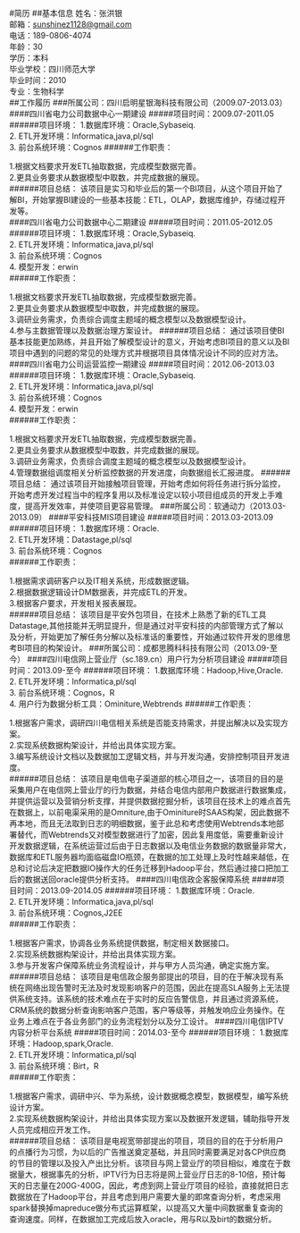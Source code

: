 #简历
##基本信息
姓名：张洪银<br /> 
邮箱：<sunshinez1128@gmail.com><br /> 
电话：189-0806-4074<br /> 
年龄：30<br /> 
学历：本科<br /> 
毕业学校：四川师范大学<br /> 
毕业时间：2010<br /> 
专业：生物科学<br /> 
##工作履历
###所属公司：四川启明星银海科技有限公司（2009.07-2013.03）
####四川省电力公司数据中心一期建设
#####项目时间：2009.07-2011.05
######项目环境：
1.数据库环境：Oracle,Sybaseiq.<br />
2. ETL开发环境：Informatica,java,pl/sql<br />
3. 前台系统环境：Cognos
######工作职责：

1.根据文档要求开发ETL抽取数据，完成模型数据完善。<br /> 
2.更具业务要求从数据模型中取数，并完成数据的展现。<br />
######项目总结：
该项目是实习和毕业后的第一个BI项目，从这个项目开始了解BI，开始掌握BI建设的一些基本技能：ETL，OLAP，数据库维护，存储过程开发等。<br />
####四川省电力公司数据中心二期建设
#####项目时间：2011.05-2012.05
######项目环境：
1.数据库环境：Oracle,Sybaseiq.<br />
2. ETL开发环境：Informatica,java,pl/sql<br />
3. 前台系统环境：Cognos<br />
4. 模型开发：erwin<br />
######工作职责：

1.根据文档要求开发ETL抽取数据，完成模型数据完善。<br /> 
2.更具业务要求从数据模型中取数，并完成数据的展现。<br />
3.调研业务需求，负责综合调度主题域的概念模型以及数据模型设计。<br />
4.参与主数据管理以及数据治理方案设计。
######项目总结：
通过该项目使BI基本技能更加熟练，并且开始了解模型设计的意义，开始考虑BI项目的意义以及BI项目中遇到的问题的常见的处理方式并根据项目具体情况设计不同的应对方法。
####四川省电力公司运营监控一期建设
#####项目时间：2012.06-2013.03
######项目环境：
1.数据库环境：Oracle,Sybaseiq.<br />
2. ETL开发环境：Informatica,java,pl/sql<br />
3. 前台系统环境：Cognos<br />
4. 模型开发：erwin<br />
######工作职责：

1.根据文档要求开发ETL抽取数据，完成模型数据完善。<br /> 
2.更具业务要求从数据模型中取数，并完成数据的展现。<br />
3.调研业务需求，负责综合调度主题域的概念模型以及数据模型设计。<br />
4.管理数据组调度相关分析监控数据的开发进度，向数据组长汇报进度。
######项目总结：
通过该项目开始接触项目管理，开始考虑如何将任务进行拆分监控，开始考虑开发过程当中的程序复用以及标准设定以较小项目组成员的开发上手难度，提高开发效率，并使项目更容易管理。
###所属公司：软通动力（2013.03-2013.09）
####平安科技MIS项目建设
#####项目时间：2013.03-2013.09
######项目环境：
1.数据库环境：Oracle.<br />
2. ETL开发环境：Datastage,pl/sql<br />
3. 前台系统环境：Cognos<br />
######工作职责：

1.根据需求调研客户以及IT相关系统，形成数据逻辑。<br /> 
2.根据数据逻辑设计DM数据表，并完成ETL的开发。<br />
3.根据客户要求，开发相关报表展现。<br />
######项目总结：
该项目是平安外包项目，在技术上熟悉了新的ETL工具Datastage,其他技能并无明显提升，但是通过对平安科技的内部管理方式了解以及分析，开始更加了解任务分解以及标准话的重要性，开始通过软件开发的思维思考BI项目的构架设计。
###所属公司：成都思腾科科技有限公司（2013.09-至今）
####四川电信网上营业厅（sc.189.cn）用户行为分析项目建设
#####项目时间：2013.09-至今
######项目环境：
1.数据库环境：Hadoop,Hive,Oracle.<br />
2. ETL开发环境：Informatica,pl/sql<br />
3. 前台系统环境：Cognos，R<br />
4. 用户行为数据分析工具：Ominiture,Webtrends
######工作职责：

1.根据客户需求，调研四川电信相关系统是否能支持需求，并提出解决以及实现方案。<br /> 
2.实现系统数据构架设计，并给出具体实现方案。<br />
3.编写系统设计文档以及数据加工逻辑文档，并与开发沟通，安排控制项目开发进度。<br />
######项目总结：
该项目是电信电子渠道部的核心项目之一，该项目的目的是采集用户在电信网上营业厅的行为数据，并结合电信内部用户数据进行数据集成，并提供运营以及营销分析支撑，并提供数据挖掘分析，该项目在技术上的难点首先在数据上，以前电渠采用的是Omniture,由于Ominiture时SAAS构架，因此数据不再本地，而且无法取到日志的明细数据，鉴于此总和考虑使用Webtrends本地部署替代，而Webtrends又对模型数据进行了加密，因此复用度低，需要重新设计开发数据逻辑，在系统运营过后由于日志数据以及电信业务数据的数据量非常大，数据库和ETL服务器均面临磁盘IO瓶颈，在数据的加工处理上及时性越来越低，在总和讨论后决定把数据IO操作大的任务迁移到Hadoop平台，然后通过接口把加工后的数据送回oracle提供分析支持。
####四川电信政企客服保障系统
#####项目时间：2013.09-2014.05
######项目环境：
1.数据库环境：Oracle.<br />
2. ETL开发环境：Informatica,java,pl/sql<br />
3. 前台系统环境：Cognos,J2EE<br />
######工作职责：

1.根据客户需求，协调各业务系统提供数据，制定相关数据接口。<br /> 
2.实现系统数据构架设计，并给出具体实现方案。<br />
3.参与开发客户保障系统业务流程设计，并与甲方人员沟通，确定实施方案。<br />
######项目总结：
该项目是电信政企服务部提出的项目，目的在于解决现有系统在网络出现告警时无法及时发现影响客户的范围，因此在提高SLA服务上无法提供系统支持。该系统的技术难点在于实时的反应告警信息，并且通过资源系统，CRM系统的数据分析查询影响客户范围，客户等级等，并触发响应业务操作。在业务上难点在于各业务部门的业务流程划分以及分工设计。
####四川电信IPTV内容分析平台系统
#####项目时间：2014.03-至今
######项目环境：
1.数据库环境：Hadoop,spark,Oracle.<br />
2. ETL开发环境：Informatica,pl/sql<br />
3. 前台系统环境：Birt，R<br />
######工作职责：

1.根据客户需求，调研中兴、华为系统，设计数据概念模型，数据模型，编写系统设计方案。<br /> 
2.实现系统数据构架设计，并给出具体实现方案以及数据开发逻辑，辅助指导开发人员完成相应开发工作。<br />
######项目总结：
该项目是电视宽带部提出的项目，项目的目的在于分析用户的点播行为习惯，为以后的广告推送奠定基础，并且同时需要满足对各CP供应商的节目的管理以及投入产出比分析。该项目与网上营业厅的项目相似，难度在于数据量大，根据事先的分析，IPTV行为日志将是网上营业厅日志的8-10倍，预计每天的日志量在200G-400G，因此，考虑到网上营业厅项目的经验，直接就把日志数据放在了Hadoop平台，并且考虑到用户需要大量的即席查询分析，考虑采用spark替换掉mapreduce做分布式运算框架，以提高又大量中间数据重复查询的查询速度。同样，在数据加工完成后放入oracle，用与R以及birt的数据分析。